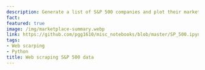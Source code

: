 ```yaml
---
description: Generate a list of S&P 500 companies and plot their market valuation over the months.
fact: 
featured: true
image: /img/marketplace-summary.webp
link: https://github.com/pgg1610/misc_notebooks/blob/master/SP_500.ipynb
tags:
- Web scarping
- Python
title: Web scraping S&P 500 data
---
```

